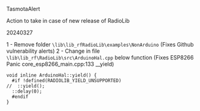 TasmotaAlert

Action to take in case of new release of RadioLib

20240327

1 - Remove folder `\lib\lib_rfRadioLib\examples\NonArduino` (Fixes Github vulnerability alerts)
2 - Change in file `\lib\lib_rf\RadioLib\src\ArduinoHal.cpp` below function (Fixes ESP8266 Panic core_esp8266_main.cpp:133 __yield)
```
void inline ArduinoHal::yield() {
  #if !defined(RADIOLIB_YIELD_UNSUPPORTED)
//  ::yield();
  ::delay(0);
  #endif
}
```
